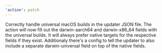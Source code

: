 ```yaml
---
'action': patch
---
```


Correctly handle universal macOS builds in the updater JSON file. The action will now fill out the darwin-aarch64 and darwin-x86_64 fields with the universal builds. It will always prefer native targets for the respective fields if they exist. Additionaly there's a config to tell the updater to also include a separate darwin-universal field on top of the native fields.

